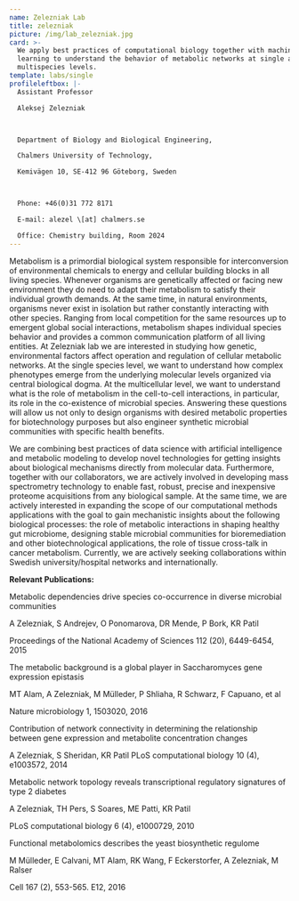 ```yaml
---
name: Zelezniak Lab
title: zelezniak
picture: /img/lab_zelezniak.jpg
card: >-
  We apply best practices of computational biology together with machine
  learning to understand the behavior of metabolic networks at single and
  multispecies levels.
template: labs/single
profileleftbox: |-
  Assistant Professor

  Aleksej Zelezniak



  Department of Biology and Biological Engineering,

  Chalmers University of Technology,

  Kemivägen 10, SE-412 96 Göteborg, Sweden



  Phone: +46(0)31 772 8171

  E-mail: alezel \[at] chalmers.se

  Office: Chemistry building, Room 2024
---
```

Metabolism is a primordial biological system responsible for interconversion of environmental chemicals to energy and cellular building blocks in all living species. Whenever organisms are genetically affected or facing new environment they do need to adapt their metabolism to satisfy their individual growth demands. At the same time, in natural environments, organisms never exist in isolation but rather constantly interacting with other species. Ranging from local competition for the same resources up to emergent global social interactions, metabolism shapes individual species behavior and provides a common communication platform of all living entities. At Zelezniak lab we are interested in studying how genetic, environmental factors affect operation and regulation of cellular metabolic networks. At the single species level, we want to understand how complex phenotypes emerge from the underlying molecular levels organized via central biological dogma. At the multicellular level, we want to understand what is the role of metabolism in the cell-to-cell interactions, in particular, its role in the co-existence of microbial species. Answering these questions will allow us not only to design organisms with desired metabolic properties for biotechnology purposes but also engineer synthetic microbial communities with specific health benefits.

We are combining best practices of data science with artificial intelligence and metabolic modeling to develop novel technologies for getting insights about biological mechanisms directly from molecular data. Furthermore, together with our collaborators, we are actively involved in developing mass spectrometry technology to enable fast, robust, precise and inexpensive proteome acquisitions from any biological sample. At the same time, we are actively interested in expanding the scope of our computational methods applications with the goal to gain mechanistic insights about the following biological processes: the role of metabolic interactions in shaping healthy gut microbiome, designing stable microbial communities for bioremediation and other biotechnological applications, the role of tissue cross-talk in cancer metabolism. Currently, we are actively seeking collaborations within Swedish university/hospital networks and internationally.



**Relevant Publications:**



Metabolic dependencies drive species co-occurrence in diverse microbial communities

A Zelezniak, S Andrejev, O Ponomarova, DR Mende, P Bork, KR Patil

Proceedings of the National Academy of Sciences 112 (20), 6449-6454, 2015





The metabolic background is a global player in Saccharomyces gene expression epistasis

MT Alam, A Zelezniak, M Mülleder, P Shliaha, R Schwarz, F Capuano, et al

Nature microbiology 1, 1503020, 2016





Contribution of network connectivity in determining the relationship between gene expression and metabolite concentration changes

A Zelezniak, S Sheridan, KR Patil PLoS computational biology 10 (4), e1003572, 2014





Metabolic network topology reveals transcriptional regulatory signatures of type 2 diabetes

A Zelezniak, TH Pers, S Soares, ME Patti, KR Patil

PLoS computational biology 6 (4), e1000729, 2010





Functional metabolomics describes the yeast biosynthetic regulome

M Mülleder, E Calvani, MT Alam, RK Wang, F Eckerstorfer, A Zelezniak, M Ralser

Cell 167 (2), 553-565. E12, 2016

